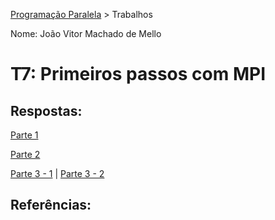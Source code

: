 [Programação Paralela](https://github.com/AndreaInfUFSM/elc139-2018a) > Trabalhos

Nome: João Vitor Machado de Mello

# T7: Primeiros passos com MPI

## Respostas:

[Parte 1](respostas/dotprod_mpi.c)

[Parte 2]()

[Parte 3 - 1](respostas/mpi_corrigido1.c) |
[Parte 3 - 2](respostas/mpi_corrigido2.c)

## Referências:

